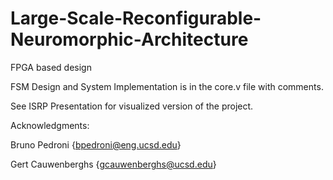# Large-Scale-Reconfigurable-Neuromorphic-Architecture
FPGA based design

FSM Design and System Implementation is in the core.v file with comments.

See ISRP Presentation for visualized version of the project.

Acknowledgments:

Bruno Pedroni {bpedroni@eng.ucsd.edu}

Gert Cauwenberghs {gcauwenberghs@ucsd.edu}

